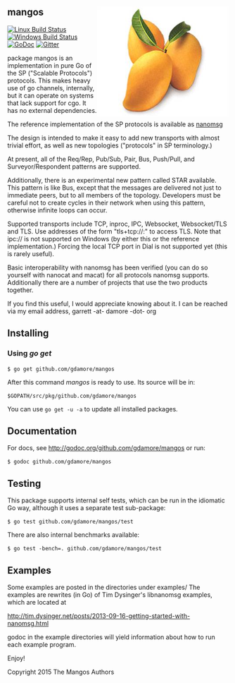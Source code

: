 ## mangos <img src=mangos.jpg align=right>

[![Linux Build Status](https://travis-ci.org/gdamore/mangos.svg?branch=master)](https://travis-ci.org/gdamore/mangos) [![Windows Build Status](https://ci.appveyor.com/api/projects/status/le5wiiqrg6f2si8e?svg=true)](https://ci.appveyor.com/project/gdamore/mangos) [![GoDoc](https://godoc.org/github.com/gdamore/mangos?status.png)](https://godoc.org/github.com/gdamore/mangos) [![Gitter](https://badges.gitter.im/Join%20Chat.svg)](https://gitter.im/gdamore/mangos?utm_source=badge&utm_medium=badge&utm_campaign=pr-badge&utm_content=badge)

package mangos is an implementation in pure Go of the SP ("Scalable Protocols")
protocols.  This makes heavy use of go channels, internally, but it can operate
on systems that lack support for cgo.  It has no external dependencies.

The reference implementation of the SP protocols is available as
[nanomsg](http://www.nanomsg.org)
 
The design is intended to make it easy to add new transports with almost trivial
effort, as well as new topologies ("protocols" in SP terminology.)

At present, all of the Req/Rep, Pub/Sub, Pair, Bus, Push/Pull, and
Surveyor/Respondent patterns are supported.

Additionally, there is an experimental new pattern called STAR available.  This
pattern is like Bus, except that the messages are delivered not just to
immediate peers, but to all members of the topology.  Developers must be careful
not to create cycles in their network when using this pattern, otherwise
infinite loops can occur.

Supported transports include TCP, inproc, IPC, Websocket, Websocket/TLS and TLS.
Use addresses of the form "tls+tcp://<host>:<port>" to access TLS.
Note that ipc:// is not supported on Windows (by either this or the reference
implementation.)  Forcing the local TCP port in Dial is not supported yet (this
is rarely useful).

Basic interoperability with nanomsg has been verified (you can do so yourself
with nanocat and macat) for all protocols nanomsg supports.  Additionally there
are a number of projects that use the two products together.

If you find this useful, I would appreciate knowing about it.  I can be reached
via my email address, garrett -at- damore -dot- org

## Installing

### Using *go get*

    $ go get github.com/gdamore/mangos

After this command *mangos* is ready to use. Its source will be in:

    $GOPATH/src/pkg/github.com/gdamore/mangos

You can use `go get -u -a` to update all installed packages.

## Documentation

For docs, see http://godoc.org/github.com/gdamore/mangos or run:

    $ godoc github.com/gdamore/mangos

## Testing

This package supports internal self tests, which can be run in
the idiomatic Go way, although it uses a separate test sub-package:

    $ go test github.com/gdamore/mangos/test

There are also internal benchmarks available:

    $ go test -bench=. github.com/gdamore/mangos/test

## Examples

Some examples are posted in the directories under examples/
The examples are rewrites (in Go) of Tim Dysinger's libnanomsg examples,
which are located at

http://tim.dysinger.net/posts/2013-09-16-getting-started-with-nanomsg.html

godoc in the example directories will yield information about how to run
each example program.

Enjoy!

Copyright 2015 The Mangos Authors

